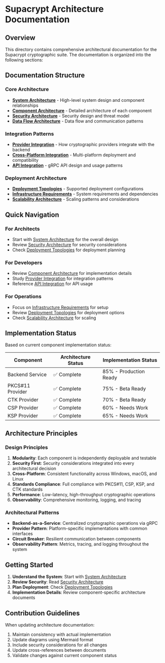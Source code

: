 # Supacrypt Architecture Documentation

## Overview

This directory contains comprehensive architectural documentation for the Supacrypt cryptographic suite. The documentation is organized into the following sections:

## Documentation Structure

### Core Architecture
- **[System Architecture](system-architecture.md)** - High-level system design and component relationships
- **[Component Architecture](component-architecture.md)** - Detailed architecture of each component
- **[Security Architecture](security-architecture.md)** - Security design and threat model
- **[Data Flow Architecture](data-flow-architecture.md)** - Data flow and communication patterns

### Integration Patterns
- **[Provider Integration](provider-integration.md)** - How cryptographic providers integrate with the backend
- **[Cross-Platform Integration](cross-platform-integration.md)** - Multi-platform deployment and compatibility
- **[API Integration](api-integration.md)** - gRPC API design and usage patterns

### Deployment Architecture
- **[Deployment Topologies](deployment-topologies.md)** - Supported deployment configurations
- **[Infrastructure Requirements](infrastructure-requirements.md)** - System requirements and dependencies
- **[Scalability Architecture](scalability-architecture.md)** - Scaling patterns and considerations

## Quick Navigation

### For Architects
- Start with [System Architecture](system-architecture.md) for the overall design
- Review [Security Architecture](security-architecture.md) for security considerations
- Check [Deployment Topologies](deployment-topologies.md) for deployment planning

### For Developers  
- Review [Component Architecture](component-architecture.md) for implementation details
- Study [Provider Integration](provider-integration.md) for integration patterns
- Reference [API Integration](api-integration.md) for API usage

### For Operations
- Focus on [Infrastructure Requirements](infrastructure-requirements.md) for setup
- Review [Deployment Topologies](deployment-topologies.md) for deployment options
- Check [Scalability Architecture](scalability-architecture.md) for scaling

## Implementation Status

Based on current component implementation status:

| Component | Architecture Status | Implementation Status |
|-----------|--------------------|-----------------------|
| Backend Service | ✅ Complete | 85% - Production Ready |
| PKCS#11 Provider | ✅ Complete | 75% - Beta Ready |
| CTK Provider | ✅ Complete | 70% - Beta Ready |  
| CSP Provider | ✅ Complete | 60% - Needs Work |
| KSP Provider | ✅ Complete | 65% - Needs Work |

## Architecture Principles

### Design Principles
1. **Modularity**: Each component is independently deployable and testable
2. **Security First**: Security considerations integrated into every architectural decision
3. **Cross-Platform**: Consistent functionality across Windows, macOS, and Linux
4. **Standards Compliance**: Full compliance with PKCS#11, CSP, KSP, and CTK standards
5. **Performance**: Low-latency, high-throughput cryptographic operations
6. **Observability**: Comprehensive monitoring, logging, and tracing

### Architectural Patterns
- **Backend-as-a-Service**: Centralized cryptographic operations via gRPC
- **Provider Pattern**: Platform-specific implementations with common interfaces
- **Circuit Breaker**: Resilient communication between components
- **Observability Pattern**: Metrics, tracing, and logging throughout the system

## Getting Started

1. **Understand the System**: Start with [System Architecture](system-architecture.md)
2. **Review Security**: Read [Security Architecture](security-architecture.md) 
3. **Plan Deployment**: Check [Deployment Topologies](deployment-topologies.md)
4. **Implementation Details**: Review component-specific architecture documents

## Contribution Guidelines

When updating architecture documentation:
1. Maintain consistency with actual implementation
2. Update diagrams using Mermaid format
3. Include security considerations for all changes
4. Update cross-references between documents
5. Validate changes against current component status